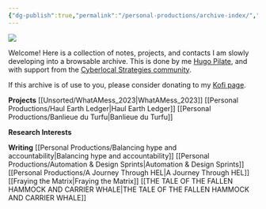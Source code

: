 ```yaml
---
{"dg-publish":true,"permalink":"/personal-productions/archive-index/","tags":["gardenEntry"],"noteIcon":""}
---
```




![](https://miro.medium.com/v2/resize:fit:700/1*cOUmhg7jEI4I-LqL40AUaQ.gif)

Welcome! Here is a collection of notes, projects, and contacts I am slowly developing into a browsable archive. This is done by me [Hugo Pilate](hugopilate.com), and with support from the [Cyberlocal Strategies community](https://discord.gg/VtDufxdX).

If this archive is of use to you, please consider donating to my [Kofi page](https://ko-fi.com/U6U0G3B13).


**Projects**
[[Unsorted/WhatAMess_2023\|WhatAMess_2023]]
[[Personal Productions/Haul Earth Ledger\|Haul Earth Ledger]]
[[Personal Productions/Banlieue du Turfu\|Banlieue du Turfu]]

**Research Interests**

**Writing**
[[Personal Productions/Balancing hype and accountability\|Balancing hype and accountability]]
[[Personal Productions/Automation & Design Sprints\|Automation & Design Sprints]]
[[Personal Productions/A Journey Through HEL\|A Journey Through HEL]]
[[Fraying the Matrix\|Fraying the Matrix]]
[[THE TALE OF THE FALLEN HAMMOCK AND CARRIER WHALE\|THE TALE OF THE FALLEN HAMMOCK AND CARRIER WHALE]]